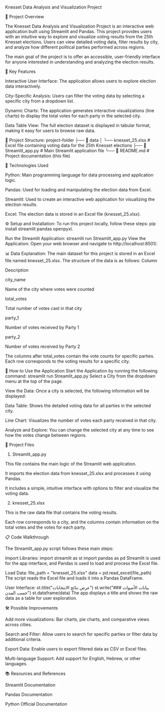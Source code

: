 Knesset Data Analysis and Visualization Project

📘 Project Overview

The Knesset Data Analysis and Visualization Project is an interactive web application built using Streamlit and Pandas. This project provides users with an intuitive way to explore and visualize voting results from the 25th Knesset elections. Users can view detailed voting data, filter results by city, and analyze how different political parties performed across regions.

The main goal of the project is to offer an accessible, user-friendly interface for anyone interested in understanding and analyzing the election results.



🎯 Key Features

Interactive User Interface: The application allows users to explore election data interactively.

City-Specific Analysis: Users can filter the voting data by selecting a specific city from a dropdown list.

Dynamic Charts: The application generates interactive visualizations (line charts) to display the total votes for each party in the selected city.

Data Table View: The full election dataset is displayed in tabular format, making it easy for users to browse raw data.



📂 Project Structure:
project-folder
├── 📁 data
│    └── knesset_25.xlsx     # Excel file containing voting data for the 25th Knesset elections
├── 📄 Streamlit_app.py      # Main Streamlit application file
└── 📄 README.md             # Project documentation (this file)



🚀 Technologies Used

Python: Main programming language for data processing and application logic.

Pandas: Used for loading and manipulating the election data from Excel.

Streamlit: Used to create an interactive web application for visualizing the election results.

Excel: The election data is stored in an Excel file (knesset_25.xlsx).



⚙️ Setup and Installation:
To run this project locally, follow these steps:
pip install streamlit pandas openpyxl.

Run the Streamlit Application:
streamlit run Streamlit_app.py
View the Application:
Open your web browser and navigate to http://localhost:8501/.


📊 Data Explanation:
The main dataset for this project is stored in an Excel file named knesset_25.xlsx. The structure of the data is as follows:
Column

Description

city_name

Name of the city where votes were counted

total_votes

Total number of votes cast in that city

party_1

Number of votes received by Party 1

party_2

Number of votes received by Party 2

The columns after total_votes contain the vote counts for specific parties. Each row corresponds to the voting results for a specific city.



📱 How to Use the Application
Start the Application by running the following command: streamlit run Streamlit_app.py
Select a City from the dropdown menu at the top of the page.

View the Data: Once a city is selected, the following information will be displayed:

Data Table: Shows the detailed voting data for all parties in the selected city.

Line Chart: Visualizes the number of votes each party received in that city.

Analyze and Explore: You can change the selected city at any time to see how the votes change between regions.




🔧 Project Files

1. Streamlit_app.py

This file contains the main logic of the Streamlit web application.

It imports the election data from knesset_25.xlsx and processes it using Pandas.

It includes a simple, intuitive interface with options to filter and visualize the voting data.

2. knesset_25.xlsx

This is the raw data file that contains the voting results.

Each row corresponds to a city, and the columns contain information on the total votes and the votes for each party.




📋 Code Walkthrough

The Streamlit_app.py script follows these main steps:

Import Libraries:
import streamlit as st
import pandas as pd
Streamlit is used for the app interface, and Pandas is used to load and process the Excel file.

Load Data:
file_path = "knesset_25.xlsx"
data = pd.read_excel(file_path)
The script reads the Excel file and loads it into a Pandas DataFrame.

User Interface:
st.title("عرض نتائج الانتخابات")
st.write("### بيانات الأصوات حسب المدن")
st.dataframe(data)
The app displays a title and shows the raw data as a table for user exploration.


🛠️ Possible Improvements

Add more visualizations: Bar charts, pie charts, and comparative views across cities.

Search and Filter: Allow users to search for specific parties or filter data by additional criteria.

Export Data: Enable users to export filtered data as CSV or Excel files.

Multi-language Support: Add support for English, Hebrew, or other languages.


📚 Resources and References

Streamlit Documentation

Pandas Documentation

Python Official Documentation




